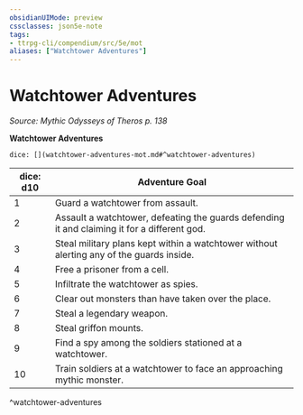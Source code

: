 ```yaml
---
obsidianUIMode: preview
cssclasses: json5e-note
tags:
- ttrpg-cli/compendium/src/5e/mot
aliases: ["Watchtower Adventures"]
---
```

# Watchtower Adventures
*Source: Mythic Odysseys of Theros p. 138* 

**Watchtower Adventures**

`dice: [](watchtower-adventures-mot.md#^watchtower-adventures)`

| dice: d10 | Adventure Goal |
|-----------|----------------|
| 1 | Guard a watchtower from assault. |
| 2 | Assault a watchtower, defeating the guards defending it and claiming it for a different god. |
| 3 | Steal military plans kept within a watchtower without alerting any of the guards inside. |
| 4 | Free a prisoner from a cell. |
| 5 | Infiltrate the watchtower as spies. |
| 6 | Clear out monsters than have taken over the place. |
| 7 | Steal a legendary weapon. |
| 8 | Steal griffon mounts. |
| 9 | Find a spy among the soldiers stationed at a watchtower. |
| 10 | Train soldiers at a watchtower to face an approaching mythic monster. |
^watchtower-adventures
